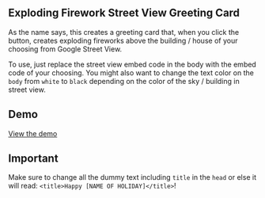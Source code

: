 ## Exploding Firework Street View Greeting Card

As the name says, this creates a greeting card that, when you click the button, creates exploding fireworks above the building / house of your choosing from Google Street View.

To use, just replace the street view embed code in the body with the embed code of your choosing. You might also want to change the text color on the ``body`` from ``white`` to ``black`` depending on the color of the sky / building in street view.

## Demo

[View the demo](https://mhkeller.github.com/exploding-firework-street-view-greeting-card)

## Important

Make sure to change all the dummy text including ``title`` in the ``head`` or else it will read: ``<title>Happy [NAME OF HOLIDAY]</title>``!
